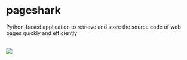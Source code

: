 # pageshark
Python-based application to retrieve and store the source code of web pages quickly and efficiently

<div style="margin: 32px auto; width: 600px; border: 1px solid transparant; border-radius: 8px;">
    <img src="https://media.giphy.com/media/eCjWQEf9RhotO/giphy.gif">
</div>
